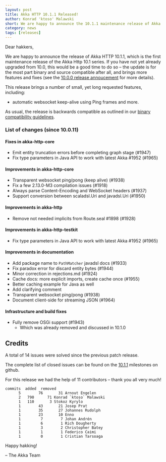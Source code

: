 ```yaml
---
layout: post
title: Akka HTTP 10.1.1 Released!
author: Konrad 'ktoso' Malawski
short: We are happy to announce the 10.1.1 maintenance release of Akka HTTP
category: news
tags: [releases]
---
```


Dear hakkers,

We are happy to announce the release of Akka HTTP 10.1.1, which is the first maintenance release of the Akka Http 10.1 series. If you have not yet already upgraded from 10.0, this would be a good time to do so – the update is for the most part binary and source compatible after all, and brings more features and fixes (see the [10.0.0 release annoucement](https://akka.io/blog/news/2018/03/08/akka-http-10.1.0-released) for more details).

This release brings a number of small, yet long requested features, including: 

* automatic websocket keep-alive using Ping frames and more.

As usual, the release is backwards compatible as outlined in our [binary compatibility guidelines](https://doc.akka.io/docs/akka-http/current/compatibility-guidelines.html). 

### **List of changes (since 10.0.11)**

#### Fixes in akka-http-core

* Emit entity truncation errors before completing graph stage (#1947)
* Fix type parameters in Java API to work with latest Akka #1952 (#1965)

#### Improvements in akka-http-core

* Transparent websocket ping/pong (keep alive) (#1938)
* Fix a few 2.13.0-M3 compilation issues (#1918)
* Always parse Content-Encoding and WebSocket headers (#1937)
* Support conversion between scaladsl.Uri and javadsl.Uri (#1950)

#### Improvements in akka-http

* Remove not needed implicits from Route.seal #1898 (#1928)

#### Improvements in akka-http-testkit

* Fix type parameters in Java API to work with latest Akka #1952 (#1965)

#### Improvements in documentation

* Add package name to `PathMatcher` javadsl docs (#1933)
* Fix paradox error for discard entity bytes (#1944)
* Minor correction in rejections.md (#1924)
* Cache docs: more explicit imports, create cache once (#1955)
* Better caching example for Java as well
* Add clarifying comment
* Transparent websocket ping/pong (#1938)
* Document client-side for streaming JSON (#1964)

#### Infrastructure and build fixes

* Fully remove OSGi support (#1943)
    * Which was already removed and discussed in 10.1.0

## Credits

A total of 14 issues were solved since the previous patch release.

The complete list of closed issues can be found on the [10.1.1](https://github.com/akka/akka-http/milestone/36?closed=1) milestones on github.

For this release we had the help of 11 contributors – thank you all very much!

```
commits  added  removed
  	  5 	   76       31 Arnout Engelen
  	  2	  790  	   71 Konrad `ktoso` Malawski
  	  1	  110  	    3 Stokoz Kyrylo
  	  1 	   43       21 Josep Prat
  	  1 	   35       27 Johannes Rudolph
  	  1 	   23       10 Enno
  	  1  	    7        7 Johan Andrén
  	  1  	    6        1 Rich Dougherty
  	  1  	    3        2 Christopher Batey
  	  1  	    1        1 Federico Caimi
  	  1  	    0        1 Cristian Tarsoaga
```

Happy hakking!

– The Akka Team

